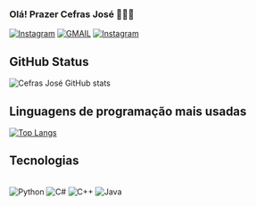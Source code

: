 ### Olá! Prazer Cefras José 🙋🏼‍♂️

[![Instagram](https://img.shields.io/badge/Instagram-E4405F?style=for-the-badge&logo=instagram&logoColor=white)](https://www.instagram.com/cef103/)
[![GMAIL](https://img.shields.io/badge/Gmail-D14836?style=for-the-badge&logo=gmail&logoColor=white)](https://www.instagram.com/cef103/)
[![Instagram](https://img.shields.io/badge/WhatsApp-25D366?style=for-the-badge&logo=whatsapp&logoColor=white)](+55(87)99959-8330)

## GitHub Status

![Cefras José GitHub stats](https://github-readme-stats.vercel.app/api?username=cefrasjose&show_icons=true&theme=tokyonight)

## Linguagens de programação mais usadas
[![Top Langs](https://github-readme-stats.vercel.app/api/top-langs/?username=cefrasjose&layout=compact)](https://github.com/cefrasjose/github-readme-stats)

## Tecnologias
<div style="display:inline_block"><br/>
  <img aling="center" alt="Python" src="https://img.shields.io/badge/Python-3776AB?style=for-the-badge&logo=python&logoColor=white"/>
  <img aling="center" alt="C#" src="https://img.shields.io/badge/C-00599C?style=for-the-badge&logo=c&logoColor=white"/>
  <img aling="center" alt="C++" src="https://img.shields.io/badge/C%2B%2B-00599C?style=for-the-badge&logo=c%2B%2B&logoColor=white"/>
  <img aling="center" alt="Java" src="https://img.shields.io/badge/C%2B%2B-00599C?style=for-the-badge&logo=c%2B%2B&logoColor=white"/>
</div><br/>
